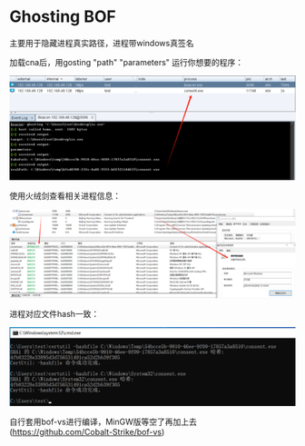 # Ghosting BOF

主要用于隐藏进程真实路径，进程带windows真签名

加载cna后，用gosting "path" "parameters" 运行你想要的程序：

![image1](img1.png)

使用火绒剑查看相关进程信息：

![image2](img2.png)

进程对应文件hash一致：

![image3](img3.png)

自行套用bof-vs进行编译，MinGW版等空了再加上去(https://github.com/Cobalt-Strike/bof-vs)
